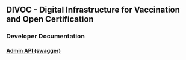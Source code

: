 ## DIVOC - Digital Infrastructure for Vaccination and Open Certification


### Developer Documentation

#### [Admin API (swagger)](https://bharat-dpi.github.io/DIVOC/developer-docs/api/admin-api.html#/admin-portal.yaml)
